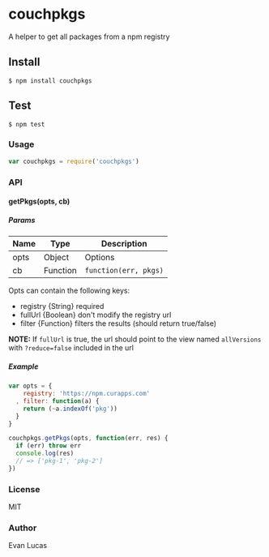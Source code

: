 # couchpkgs

A helper to get all packages from a npm registry

## Install

```
$ npm install couchpkgs
```

## Test

```
$ npm test
```

### Usage

```js
var couchpkgs = require('couchpkgs')
```

### API

#### getPkgs(opts, cb)

##### Params

| Name | Type | Description |
| ---- | ---- | ----------- |
| opts | Object | Options |
| cb | Function | `function(err, pkgs)` |

Opts can contain the following keys:

 - registry {String} required
 - fullUrl  {Boolean} don't modify the registry url
 - filter   {Function} filters the results (should return true/false)

**NOTE:** If `fullUrl` is true, the url should point to the view named
`allVersions` with `?reduce=false` included in the url

##### Example

```js
var opts = {
    registry: 'https://npm.curapps.com'
  , filter: function(a) {
    return (~a.indexOf('pkg'))
  }
}

couchpkgs.getPkgs(opts, function(err, res) {
  if (err) throw err
  console.log(res)
  // => ['pkg-1', 'pkg-2']
})
```

### License

MIT

### Author

Evan Lucas
